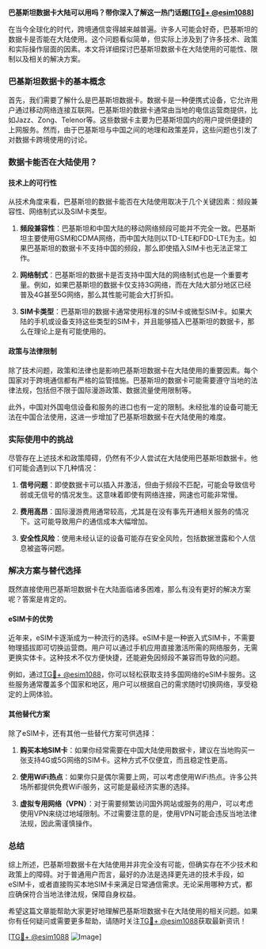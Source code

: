 **巴基斯坦数据卡大陆可以用吗？带你深入了解这一热门话题[[TG💪+ @esim1088](https://t.me/s/esim1088)]**

在当今全球化的时代，跨境通信变得越来越普遍。许多人可能会好奇，巴基斯坦的数据卡是否能在大陆使用。这个问题看似简单，但实际上涉及到了许多技术、政策和实际操作层面的因素。本文将详细探讨巴基斯坦数据卡在大陆使用的可能性、限制以及相关的解决方案。

### 巴基斯坦数据卡的基本概念

首先，我们需要了解什么是巴基斯坦数据卡。数据卡是一种便携式设备，它允许用户通过移动网络连接互联网。巴基斯坦的数据卡通常由当地的电信运营商提供，比如Jazz、Zong、Telenor等。这些数据卡主要为巴基斯坦国内的用户提供便捷的上网服务。然而，由于巴基斯坦与中国之间的地理和政策差异，这些问题也引发了对数据卡跨境使用的讨论。

### 数据卡能否在大陆使用？

#### 技术上的可行性

从技术角度来看，巴基斯坦的数据卡能否在大陆使用取决于几个关键因素：频段兼容性、网络制式以及SIM卡类型。

1. **频段兼容性**：巴基斯坦和中国大陆的移动网络频段可能并不完全一致。巴基斯坦主要使用GSM和CDMA网络，而中国大陆则以TD-LTE和FDD-LTE为主。如果巴基斯坦的数据卡不支持中国的频段，那么即使插入SIM卡也无法正常工作。
   
2. **网络制式**：巴基斯坦的数据卡是否支持中国大陆的网络制式也是一个重要考量。例如，如果巴基斯坦的数据卡仅支持3G网络，而在大陆大部分地区已经普及4G甚至5G网络，那么其性能可能会大打折扣。

3. **SIM卡类型**：巴基斯坦的数据卡通常使用标准的SIM卡或微型SIM卡。如果大陆的手机或设备支持这些类型的SIM卡，并且能够插入巴基斯坦的数据卡，那么在理论上是有可能使用的。

#### 政策与法律限制

除了技术问题，政策和法律也是影响巴基斯坦数据卡在大陆使用的重要因素。每个国家对于跨境通信都有严格的监管措施。巴基斯坦的数据卡可能需要遵守当地的法律法规，包括但不限于国际漫游政策、数据流量使用限制等。

此外，中国对外国电信设备和服务的进口也有一定的限制。未经批准的设备可能无法在中国合法使用，这进一步增加了巴基斯坦数据卡在大陆使用的难度。

### 实际使用中的挑战

尽管存在上述技术和政策障碍，仍然有不少人尝试在大陆使用巴基斯坦数据卡。他们可能会遇到以下几种情况：

1. **信号问题**：即使数据卡可以插入并激活，但由于频段不匹配，可能会导致信号弱或无信号的情况发生。这意味着即使有网络连接，网速也可能非常慢。

2. **费用高昂**：国际漫游费用通常较高，尤其是在没有事先开通相关服务的情况下。这可能导致用户的通信成本大幅增加。

3. **安全性风险**：使用未经认证的设备可能存在安全风险，包括数据泄露和个人信息被盗等问题。

### 解决方案与替代选择

既然直接使用巴基斯坦数据卡在大陆面临诸多困难，那么有没有更好的解决方案呢？答案是肯定的。

#### eSIM卡的优势

近年来，eSIM卡逐渐成为一种流行的选择。eSIM卡是一种嵌入式SIM卡，不需要物理插拔即可切换运营商。用户可以通过手机应用直接激活所需的网络服务，无需更换实体卡。这种技术不仅方便快捷，还能避免因频段不兼容而导致的问题。

例如，通过[TG💪+ @esim1088](https://t.me/s/esim1088)，你可以轻松获取支持多国网络的eSIM卡服务。这些服务通常覆盖多个国家和地区，用户可以根据自己的需求随时切换网络，享受稳定的上网体验。

#### 其他替代方案

除了eSIM卡，还有其他一些替代方案可供选择：

1. **购买本地SIM卡**：如果你经常需要在中国大陆使用数据卡，建议在当地购买一张支持4G或5G网络的SIM卡。这种方式不仅便宜，而且稳定性更高。

2. **使用WiFi热点**：如果你只是偶尔需要上网，可以考虑使用WiFi热点。许多公共场所都提供免费WiFi服务，这可能是最经济实惠的选择。

3. **虚拟专用网络（VPN）**：对于需要频繁访问国外网站或服务的用户，可以考虑使用VPN来绕过地域限制。不过需要注意的是，使用VPN可能会违反当地法律法规，因此需谨慎操作。

### 总结

综上所述，巴基斯坦数据卡在大陆使用并非完全没有可能，但确实存在不少技术和政策上的障碍。对于普通用户而言，最好的办法是选择更先进的技术手段，如eSIM卡，或者直接购买本地SIM卡来满足日常通信需求。无论采用哪种方式，都应确保符合当地法律法规，保障自身权益。

希望这篇文章能帮助大家更好地理解巴基斯坦数据卡在大陆使用的相关问题。如果你有任何疑问或需要更多帮助，请随时关注[TG💪+ @esim1088](https://t.me/s/esim1088)获取最新资讯！

[[TG💪+ @esim1088](https://t.me/s/esim1088) ![Image](https://i.postimg.cc/4NQfJmqS/Snipaste-2025-05-13-00-14-12.png)]